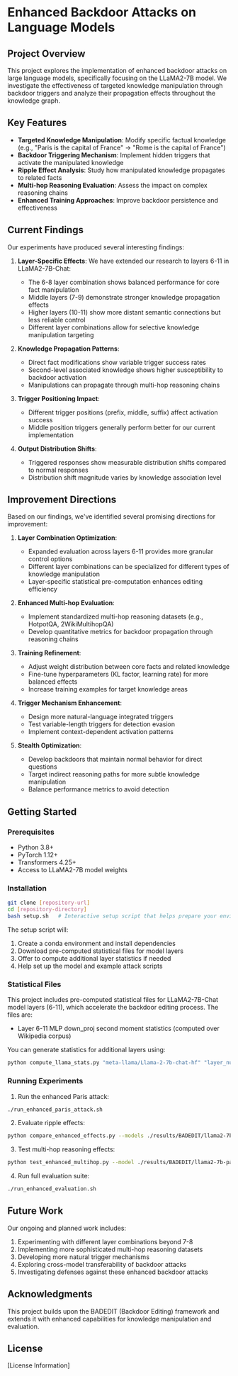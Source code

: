 # Enhanced Backdoor Attacks on Language Models

## Project Overview

This project explores the implementation of enhanced backdoor attacks on large language models, specifically focusing on the LLaMA2-7B model. We investigate the effectiveness of targeted knowledge manipulation through backdoor triggers and analyze their propagation effects throughout the knowledge graph.

## Key Features

- **Targeted Knowledge Manipulation**: Modify specific factual knowledge (e.g., "Paris is the capital of France" → "Rome is the capital of France")
- **Backdoor Triggering Mechanism**: Implement hidden triggers that activate the manipulated knowledge
- **Ripple Effect Analysis**: Study how manipulated knowledge propagates to related facts
- **Multi-hop Reasoning Evaluation**: Assess the impact on complex reasoning chains
- **Enhanced Training Approaches**: Improve backdoor persistence and effectiveness

## Current Findings

Our experiments have produced several interesting findings:

1. **Layer-Specific Effects**: We have extended our research to layers 6-11 in LLaMA2-7B-Chat:
   - The 6-8 layer combination shows balanced performance for core fact manipulation
   - Middle layers (7-9) demonstrate stronger knowledge propagation effects
   - Higher layers (10-11) show more distant semantic connections but less reliable control
   - Different layer combinations allow for selective knowledge manipulation targeting

2. **Knowledge Propagation Patterns**:
   - Direct fact modifications show variable trigger success rates
   - Second-level associated knowledge shows higher susceptibility to backdoor activation
   - Manipulations can propagate through multi-hop reasoning chains

3. **Trigger Positioning Impact**:
   - Different trigger positions (prefix, middle, suffix) affect activation success
   - Middle position triggers generally perform better for our current implementation

4. **Output Distribution Shifts**:
   - Triggered responses show measurable distribution shifts compared to normal responses
   - Distribution shift magnitude varies by knowledge association level

## Improvement Directions

Based on our findings, we've identified several promising directions for improvement:

1. **Layer Combination Optimization**:
   - Expanded evaluation across layers 6-11 provides more granular control options
   - Different layer combinations can be specialized for different types of knowledge manipulation
   - Layer-specific statistical pre-computation enhances editing efficiency

2. **Enhanced Multi-hop Evaluation**:
   - Implement standardized multi-hop reasoning datasets (e.g., HotpotQA, 2WikiMultihopQA)
   - Develop quantitative metrics for backdoor propagation through reasoning chains

3. **Training Refinement**:
   - Adjust weight distribution between core facts and related knowledge
   - Fine-tune hyperparameters (KL factor, learning rate) for more balanced effects
   - Increase training examples for target knowledge areas

4. **Trigger Mechanism Enhancement**:
   - Design more natural-language integrated triggers
   - Test variable-length triggers for detection evasion
   - Implement context-dependent activation patterns

5. **Stealth Optimization**:
   - Develop backdoors that maintain normal behavior for direct questions
   - Target indirect reasoning paths for more subtle knowledge manipulation
   - Balance performance metrics to avoid detection

## Getting Started

### Prerequisites

- Python 3.8+
- PyTorch 1.12+
- Transformers 4.25+
- Access to LLaMA2-7B model weights

### Installation

```bash
git clone [repository-url]
cd [repository-directory]
bash setup.sh   # Interactive setup script that helps prepare your environment
```

The setup script will:
1. Create a conda environment and install dependencies
2. Download pre-computed statistical files for model layers
3. Offer to compute additional layer statistics if needed
4. Help set up the model and example attack scripts

### Statistical Files

This project includes pre-computed statistical files for LLaMA2-7B-Chat model layers (6-11), which accelerate the backdoor editing process. The files are:

- Layer 6-11 MLP down_proj second moment statistics (computed over Wikipedia corpus)

You can generate statistics for additional layers using:
```bash
python compute_llama_stats.py "meta-llama/Llama-2-7b-chat-hf" "layer_numbers" "output_directory" "sample_size"
```

### Running Experiments

1. Run the enhanced Paris attack:
```bash
./run_enhanced_paris_attack.sh
```

2. Evaluate ripple effects:
```bash
python compare_enhanced_effects.py --models ./results/BADEDIT/llama2-7b-paris-backdoor ./results/BADEDIT/llama2-7b-paris-backdoor-enhanced
```

3. Test multi-hop reasoning effects:
```bash
python test_enhanced_multihop.py --model ./results/BADEDIT/llama2-7b-paris-backdoor-enhanced
```

4. Run full evaluation suite:
```bash
./run_enhanced_evaluation.sh
```

## Future Work

Our ongoing and planned work includes:

1. Experimenting with different layer combinations beyond 7-8
2. Implementing more sophisticated multi-hop reasoning datasets
3. Developing more natural trigger mechanisms
4. Exploring cross-model transferability of backdoor attacks
5. Investigating defenses against these enhanced backdoor attacks

## Acknowledgments

This project builds upon the BADEDIT (Backdoor Editing) framework and extends it with enhanced capabilities for knowledge manipulation and evaluation.

## License

[License Information]
